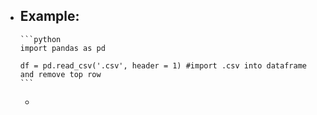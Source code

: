 - Example:
	-
	  ```python
	  import pandas as pd
	  
	  df = pd.read_csv('.csv', header = 1) #import .csv into dataframe and remove top row
	  ```
	-
